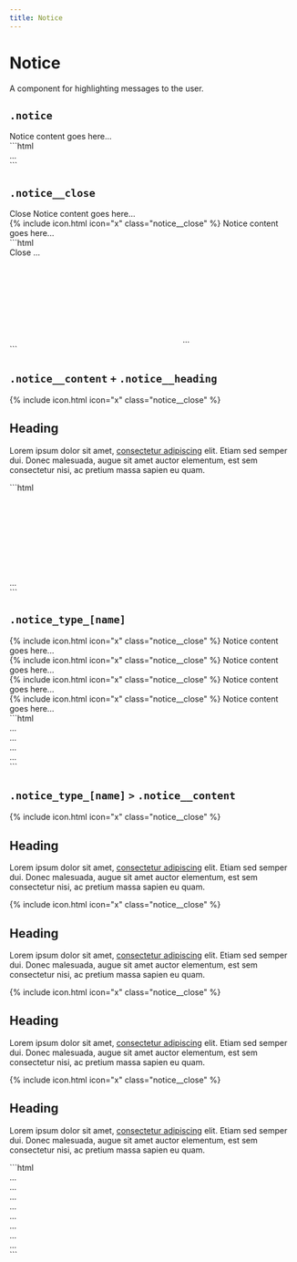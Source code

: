 ```yaml
---
title: Notice
---
```


# Notice

<p class="text_lead">A component for highlighting messages to the user.</p>

## `.notice`

<div class="demo grid grid_md">
  <div class="demo__render grid__item">
    <div class="notice">
      Notice content goes here...
    </div>
  </div>
  <div class="grid__item size_6">
  <div class="demo__code" markdown="1">
```html
<div class="notice">
  ...
</div>
```
  </div>
  </div>
</div>

## `.notice__close`

<div class="demo grid grid_md">
  <div class="demo__render grid__item spacing">
    <div class="notice">
      <span class="notice__close">Close</span>
      Notice content goes here...
    </div>
    <div class="notice">
      {% include icon.html icon="x" class="notice__close" %}
      Notice content goes here...
    </div>
  </div>
  <div class="grid__item size_6">
  <div class="demo__code" markdown="1">
```html
<div class="notice">
  <span class="notice__close">Close</span>
  ...
</div>

<div class="notice">
  <svg role="img" class="notice__close icon">
    <use xlink:href="#x"></use>
  </svg>
  ...
</div>
```
  </div>
  </div>
</div>

## `.notice__content` `+` `.notice__heading`

<div class="demo grid grid_md">
  <div class="demo__render grid__item">
    <div class="notice">
      {% include icon.html icon="x" class="notice__close" %}
      <div class="notice__content">
        <h2 class="notice__heading">Heading</h2>
        <p>Lorem ipsum dolor sit amet, <a href="#">consectetur adipiscing</a> elit. Etiam sed semper dui. Donec malesuada, augue sit amet auctor elementum, est sem consectetur nisi, ac pretium massa sapien eu quam.</p>
      </div>
    </div>
  </div>
  <div class="grid__item size_6">
  <div class="demo__code" markdown="1">
```html
<div class="notice">
  <svg role="img" class="notice__close icon">
    <use xlink:href="#x"></use>
  </svg>
  <div class="notice__content">
    ...
  </div>
</div>
```
  </div>
  </div>
</div>

## `.notice_type_[name]`

<div class="demo grid grid_md">
  <div class="demo__render grid__item spacing">
    <div class="notice notice_type_info">
      {% include icon.html icon="x" class="notice__close" %}
      Notice content goes here...
    </div>
    <div class="notice notice_type_success">
      {% include icon.html icon="x" class="notice__close" %}
      Notice content goes here...
    </div>
    <div class="notice notice_type_caution">
      {% include icon.html icon="x" class="notice__close" %}
      Notice content goes here...
    </div>
    <div class="notice notice_type_danger">
      {% include icon.html icon="x" class="notice__close" %}
      Notice content goes here...
    </div>
  </div>
  <div class="grid__item size_6">
  <div class="demo__code" markdown="1">
```html
<div class="notice notice_type_info">
  ...
</div>

<div class="notice notice_type_success">
  ...
</div>

<div class="notice notice_type_caution">
  ...
</div>

<div class="notice notice_type_danger">
  ...
</div>
```
  </div>
  </div>
</div>

## `.notice_type_[name]` `>` `.notice__content`

<div class="demo grid grid_md">
  <div class="demo__render grid__item spacing">
    <div class="notice notice_type_info">
      {% include icon.html icon="x" class="notice__close" %}
      <div class="notice__content">
        <h2 class="notice__heading">Heading</h2>
        <p>Lorem ipsum dolor sit amet, <a href="#">consectetur adipiscing</a> elit. Etiam sed semper dui. Donec malesuada, augue sit amet auctor elementum, est sem consectetur nisi, ac pretium massa sapien eu quam.</p>
      </div>
    </div>
    <div class="notice notice_type_success">
      {% include icon.html icon="x" class="notice__close" %}
      <div class="notice__content">
        <h2 class="notice__heading">Heading</h2>
        <p>Lorem ipsum dolor sit amet, <a href="#">consectetur adipiscing</a> elit. Etiam sed semper dui. Donec malesuada, augue sit amet auctor elementum, est sem consectetur nisi, ac pretium massa sapien eu quam.</p>
      </div>
    </div>
    <div class="notice notice_type_caution">
      {% include icon.html icon="x" class="notice__close" %}
      <div class="notice__content">
        <h2 class="notice__heading">Heading</h2>
        <p>Lorem ipsum dolor sit amet, <a href="#">consectetur adipiscing</a> elit. Etiam sed semper dui. Donec malesuada, augue sit amet auctor elementum, est sem consectetur nisi, ac pretium massa sapien eu quam.</p>
      </div>
    </div>
    <div class="notice notice_type_danger">
      {% include icon.html icon="x" class="notice__close" %}
      <div class="notice__content">
        <h2 class="notice__heading">Heading</h2>
        <p>Lorem ipsum dolor sit amet, <a href="#">consectetur adipiscing</a> elit. Etiam sed semper dui. Donec malesuada, augue sit amet auctor elementum, est sem consectetur nisi, ac pretium massa sapien eu quam.</p>
      </div>
    </div>
  </div>
  <div class="grid__item size_6">
  <div class="demo__code" markdown="1">
```html
<div class="notice notice_type_info">
  <span class="notice__close">
    ...
  </span>
  <div class="notice__content">
    ...
  </div>
</div>

<div class="notice notice_type_success">
  <span class="notice__close">
    ...
  </span>
  <div class="notice__content">
    ...
  </div>
</div>

<div class="notice notice_type_caution">
  <span class="notice__close">
    ...
  </span>
  <div class="notice__content">
    ...
  </div>
</div>

<div class="notice notice_type_danger">
  <span class="notice__close">
    ...
  </span>
  <div class="notice__content">
    ...
  </div>
</div>
```
  </div>
  </div>
</div>
